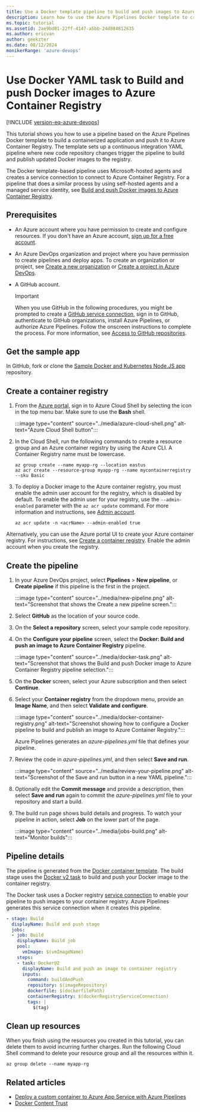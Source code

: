```yaml
---
title: Use a Docker template pipeline to build and push images to Azure Container Registry
description: Learn how to use the Azure Pipelines Docker template to create a YAML pipeline that builds and pushes a Docker image to Azure Container Registry.
ms.topic: tutorial
ms.assetid: 2ae9bd01-22ff-4147-a5bb-24d884812635
ms.author: ericvan
author: geekzter
ms.date: 08/12/2024
monikerRange: 'azure-devops'
---
```

# Use Docker YAML task to Build and push Docker images to Azure Container Registry

[!INCLUDE [version-eq-azure-devops](../../../includes/version-eq-azure-devops.md)]

This tutorial shows you how to use a pipeline based on the Azure Pipelines Docker template to build a containerized application and push it to Azure Container Registry. The template sets up a continuous integration YAML pipeline where new code repository changes trigger the pipeline to build and publish updated Docker images to the registry.

The Docker template-based pipeline uses Microsoft-hosted agents and creates a service connection to connect to Azure Container Registry. For a pipeline that does a similar process by using self-hosted agents and a managed service identity, see [Build and push Docker images to Azure Container Registry](publish-to-acr.md).

## Prerequisites

- An Azure account where you have permission to create and configure resources. If you don't have an Azure account, [sign up for a free account](https://azure.microsoft.com/free/).
- An Azure DevOps organization and project where you have permission to create pipelines and deploy apps. To create an organization or project, see [Create a new organization](../../../organizations/accounts/create-organization.md) or [Create a project in Azure DevOps](../../../organizations/projects/create-project.md).
- A GitHub account.

  >[!IMPORTANT]
  >When you use GitHub in the following procedures, you might be prompted to create a [GitHub service connection](../../library/service-endpoints.md#github-service-connection), sign in to GitHub, authenticate to GitHub organizations, install Azure Pipelines, or authorize Azure Pipelines. Follow the onscreen instructions to complete the process. For more information, see [Access to GitHub repositories](../../repos/github.md#access-to-github-repositories).

## Get the sample app

In GitHub, fork or clone the [Sample Docker and Kubernetes Node.JS app](https://github.com/MicrosoftDocs/pipelines-javascript-docker) repository.

## Create a container registry

1. From the [Azure portal](https://portal.azure.com), sign in to Azure Cloud Shell by selecting the icon in the top menu bar. Make sure to use the **Bash** shell.

   :::image type="content" source="../media/azure-cloud-shell.png" alt-text="Azure Cloud Shell button":::

1. In the Cloud Shell, run the following commands to create a resource group and an Azure container registry by using the Azure CLI. A Container Registry name must be lowercase.

   ```azurecli
   az group create --name myapp-rg --location eastus
   az acr create --resource-group myapp-rg --name mycontainerregistry --sku Basic
   ```

1. To deploy a Docker image to the Azure container registry, you must enable the admin user account for the registry, which is disabled by default. To enable the admin user for your registry, use the `--admin-enabled` parameter with the `az acr update` command. For more information and instructions, see [Admin account](/azure/container-registry/container-registry-authentication#admin-account).

   ```azurecli
   az acr update -n <acrName> --admin-enabled true
   ```

Alternatively, you can use the Azure portal UI to create your Azure container registry. For instructions, see [Create a container registry](/azure/container-registry/container-registry-get-started-portal#create-a-container-registry). Enable the admin account when you create the registry.

## Create the pipeline

1. In your Azure DevOps project, select **Pipelines** > **New pipeline**, or **Create pipeline** if this pipeline is the first in the project.

   :::image type="content" source="../media/new-pipeline.png" alt-text="Screenshot that shows the Create a new pipeline screen.":::
   
1. Select **GitHub** as the location of your source code.
1. On the **Select a repository** screen, select your sample code repository.
1. On the **Configure your pipeline** screen, select the **Docker: Build and push an image to Azure Container Registry** pipeline.

   :::image type="content" source="../media/docker-task.png" alt-text="Screenshot that shows the Build and push Docker image to Azure Container Registry pipeline selection.":::

1. On the **Docker** screen, select your Azure subscription and then select **Continue**.
1. Select your **Container registry** from the dropdown menu, provide an **Image Name**, and then select **Validate and configure**.

   :::image type="content" source="../media/docker-container-registry.png" alt-text="Screenshot showing how to configure a Docker pipeline to build and publish an image to Azure Container Registry.":::

   Azure Pipelines generates an *azure-pipelines.yml* file that defines your pipeline.

1. Review the code in *azure-pipelines.yml*, and then select **Save and run**.

   :::image type="content" source="../media/review-your-pipeline.png" alt-text="Screenshot of the Save and run button in a new YAML pipeline.":::

1. Optionally edit the **Commit message** and provide a description, then select **Save and run** again to commit the *azure-pipelines.yml* file to your repository and start a build.

1. The build run page shows build details and progress. To watch your pipeline in action, select **Job** on the lower part of the page.

   :::image type="content" source="../media/jobs-build.png" alt-text="Monitor builds":::

## Pipeline details

The pipeline is generated from the [Docker container template](https://github.com/microsoft/azure-pipelines-yaml/blob/master/templates/docker-container.yml). The build stage uses the [Docker v2 task](/azure/devops/pipelines/tasks/reference/docker-v2) to build and push your Docker image to the container registry.

The Docker task uses a Docker registry [service connection](../../library/service-endpoints.md) to enable your pipeline to push images to your container registry. Azure Pipelines generates this service connection when it creates this pipeline.

```yaml
- stage: Build
  displayName: Build and push stage
  jobs:  
  - job: Build
    displayName: Build job
    pool:
      vmImage: $(vmImageName)
    steps:
    - task: Docker@2
      displayName: Build and push an image to container registry
      inputs:
        command: buildAndPush
        repository: $(imageRepository)
        dockerfile: $(dockerfilePath)
        containerRegistry: $(dockerRegistryServiceConnection)
        tags: |
          $(tag)
```

## Clean up resources

When you finish using the resources you created in this tutorial, you can delete them to avoid incurring further charges. Run the following Cloud Shell command to delete your resource group and all the resources within it.

```azurecli
az group delete --name myapp-rg
```

## Related articles

- [Deploy a custom container to Azure App Service with Azure Pipelines](../../apps/cd/deploy-docker-webapp.md)
- [Docker Content Trust](./content-trust.md)
